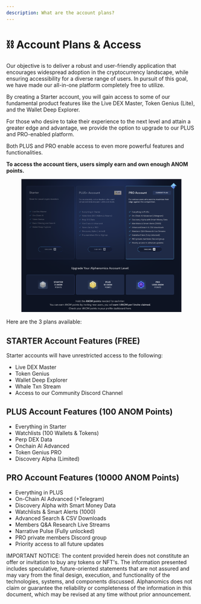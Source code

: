 ```yaml
---
description: What are the account plans?
---
```


# ⛓️ Account Plans & Access

Our objective is to deliver a robust and user-friendly application that encourages widespread adoption in the cryptocurrency landscape, while ensuring accessibility for a diverse range of users. In pursuit of this goal, we have made our all-in-one platform completely free to utilize.

By creating a Starter account, you will gain access to some of our fundamental product features like the Live DEX Master, Token Genius (Lite), and the Wallet Deep Explorer.

For those who desire to take their experience to the next level and attain a greater edge and advantage, we provide the option to upgrade to our PLUS and PRO-enabled platform.&#x20;

Both PLUS and PRO enable access to even more powerful features and functionalities.

**To access the account tiers, users simply earn and own enough ANOM points.**

<figure><img src="../.gitbook/assets/Screenshot 2024-08-27 at 09.29.27.png" alt=""><figcaption></figcaption></figure>

Here are the 3 plans available:

## STARTER Account Features (FREE)

&#x20;Starter accounts will have unrestricted access to the following:

* Live DEX Master
* Token Genius&#x20;
* Wallet Deep Explorer
* Whale Txn Stream
* Access to our Community Discord Channel

## PLUS Account Features (100 ANOM Points)

* Everything in Starter
* Watchlists (100 Wallets & Tokens)
* Perp DEX Data
* Onchain AI Advanced
* Token Genius PRO
* Discovery Alpha (Limited)

## PRO Account Features (10000 ANOM Points)

* Everything in PLUS
* On-Chain AI Advanced (+Telegram)
* Discovery Alpha with Smart Money Data
* Watchlists & Smart Alerts (1000)
* Advanced Search & CSV Downloads
* Members Q\&A Research Live Streams
* Narrative Pulse (Fully unlocked)
* PRO private members Discord group
* Priority access to all future updates













IMPORTANT NOTICE: The content provided herein does not constitute an offer or invitation to buy any tokens or NFT's. The information presented includes speculative, future-oriented statements that are not assured and may vary from the final design, execution, and functionality of the technologies, systems, and components discussed. Alphanomics does not claim or guarantee the reliability or completeness of the information in this document, which may be revised at any time without prior announcement.
